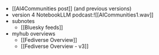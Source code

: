 
* [[AI4Communities post]] (and previous versions) 
* version 4 NotebookLLM podcast:![[AICommunities1.wav]]
* subnotes
	* [[Bluesky feeds]]
* myhub overviews
	* [[Fediverse Overview]]
	* [[Fediverse Overview - v3]]